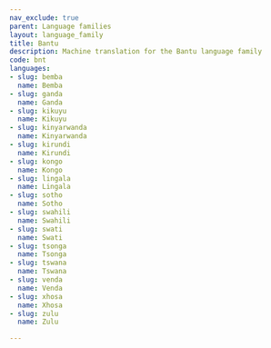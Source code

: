 ```yaml
---
nav_exclude: true
parent: Language families
layout: language_family
title: Bantu
description: Machine translation for the Bantu language family
code: bnt
languages:
- slug: bemba
  name: Bemba
- slug: ganda
  name: Ganda
- slug: kikuyu
  name: Kikuyu
- slug: kinyarwanda
  name: Kinyarwanda
- slug: kirundi
  name: Kirundi
- slug: kongo
  name: Kongo
- slug: lingala
  name: Lingala
- slug: sotho
  name: Sotho
- slug: swahili
  name: Swahili
- slug: swati
  name: Swati
- slug: tsonga
  name: Tsonga
- slug: tswana
  name: Tswana
- slug: venda
  name: Venda
- slug: xhosa
  name: Xhosa
- slug: zulu
  name: Zulu

---
```


